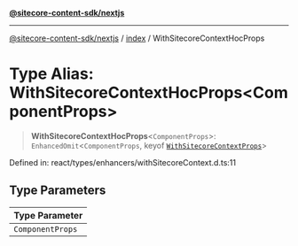 [**@sitecore-content-sdk/nextjs**](../../README.md)

***

[@sitecore-content-sdk/nextjs](../../README.md) / [index](../README.md) / WithSitecoreContextHocProps

# Type Alias: WithSitecoreContextHocProps\<ComponentProps\>

> **WithSitecoreContextHocProps**\<`ComponentProps`\>: `EnhancedOmit`\<`ComponentProps`, keyof [`WithSitecoreContextProps`](../interfaces/WithSitecoreContextProps.md)\>

Defined in: react/types/enhancers/withSitecoreContext.d.ts:11

## Type Parameters

| Type Parameter |
| ------ |
| `ComponentProps` |

